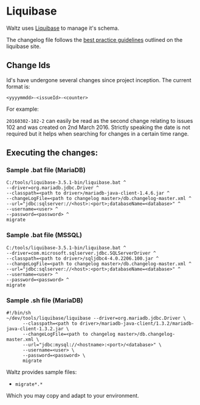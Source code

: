 # Liquibase

Waltz uses [Liquibase](http://www.liquibase.org/index.html) to manage it's schema.
  
The changelog file follows the [best practice guidelines](http://www.liquibase.org/bestpractices.html) outlined
on the liquibase site.


## Change Ids

Id's have undergone several changes since project inception.  The current format is:

`<yyyymmdd>-<issueId>-<counter>`

For example:

`20160302-102-2` can easily be read as the second change relating to issues 102 and was created on 2nd March 2016.
Strictly speaking the date is not required but it helps when searching for changes in a certain time range.


## Executing the changes:

### Sample .bat file (MariaDB)
```
C:/tools/liquibase-3.5.1-bin/liquibase.bat ^
--driver=org.mariadb.jdbc.Driver ^
--classpath=<path to driver>/mariadb-java-client-1.4.6.jar ^
--changeLogFile=<path to changelog master>/db.changelog-master.xml ^
--url="jdbc:sqlserver://<host>:<port>;databaseName=<database>" ^
--username=<user> ^
--password=<password> ^
migrate
```

### Sample .bat file (MSSQL)
```
C:/tools/liquibase-3.5.1-bin/liquibase.bat ^
--driver=com.microsoft.sqlserver.jdbc.SQLServerDriver ^
--classpath=<path to driver>/sqljdbc4-4.0.2206.100.jar ^
--changeLogFile=<path to changelog master>/db.changelog-master.xml ^
--url="jdbc:sqlserver://<host>:<port>;databaseName=<database>" ^
--username=<user> ^
--password=<password> ^
migrate
```

### Sample .sh file (MariaDB)
```
#!/bin/sh
~/dev/tools/liquibase/liquibase --driver=org.mariadb.jdbc.Driver \
      --classpath=<path to driver>/mariadb-java-client/1.3.2/mariadb-java-client-1.3.2.jar \
      --changeLogFile=<path to changelog master>/db.changelog-master.xml \
      --url="jdbc:mysql://<hostname>:<port>/<database>" \
      --username=<user> \
      --password=<password> \
      migrate
```


Waltz provides sample files:
- `migrate*.*`

Which you may copy and adapt to your environment.




